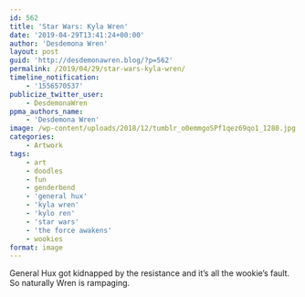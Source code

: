 ```yaml
---
id: 562
title: 'Star Wars: Kyla Wren'
date: '2019-04-29T13:41:24+00:00'
author: 'Desdemona Wren'
layout: post
guid: 'http://desdemonawren.blog/?p=562'
permalink: /2019/04/29/star-wars-kyla-wren/
timeline_notification:
    - '1556570537'
publicize_twitter_user:
    - DesdemonaWren
ppma_authors_name:
    - 'Desdemona Wren'
image: /wp-content/uploads/2018/12/tumblr_o0emmgoSPf1qez69qo1_1280.jpg
categories:
    - Artwork
tags:
    - art
    - doodles
    - fun
    - genderbend
    - 'general hux'
    - 'kyla wren'
    - 'kylo ren'
    - 'star wars'
    - 'the force awakens'
    - wookies
format: image
---
```


General Hux got kidnapped by the resistance and it’s all the wookie’s fault. So naturally Wren is rampaging.